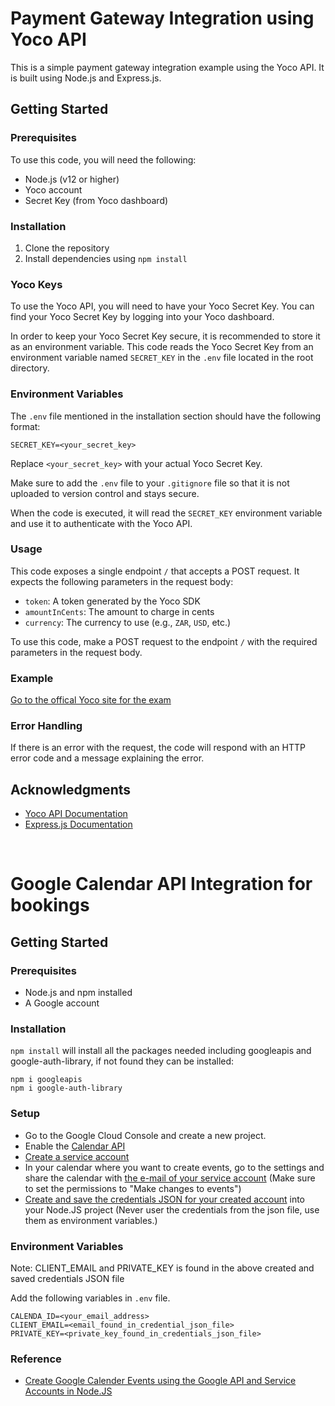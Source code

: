 # Payment Gateway Integration using Yoco API

This is a simple payment gateway integration example using the Yoco API. It is built using Node.js and Express.js.

## Getting Started

### Prerequisites

To use this code, you will need the following:

- Node.js (v12 or higher)
- Yoco account
- Secret Key (from Yoco dashboard)

### Installation

1.  Clone the repository
2.  Install dependencies using `npm install`

### Yoco Keys

To use the Yoco API, you will need to have your Yoco Secret Key. You can find your Yoco Secret Key by logging into your Yoco dashboard.

In order to keep your Yoco Secret Key secure, it is recommended to store it as an environment variable. This code reads the Yoco Secret Key from an environment variable named `SECRET_KEY` in the `.env` file located in the root directory.

### Environment Variables

The `.env` file mentioned in the installation section should have the following format:

    SECRET_KEY=<your_secret_key>

Replace `<your_secret_key>` with your actual Yoco Secret Key.

Make sure to add the `.env` file to your `.gitignore` file so that it is not uploaded to version control and stays secure.

When the code is executed, it will read the `SECRET_KEY` environment variable and use it to authenticate with the Yoco API.

### Usage

This code exposes a single endpoint `/` that accepts a POST request. It expects the following parameters in the request body:

- `token`: A token generated by the Yoco SDK
- `amountInCents`: The amount to charge in cents
- `currency`: The currency to use (e.g., `ZAR`, `USD`, etc.)

To use this code, make a POST request to the endpoint `/` with the required parameters in the request body.

### Example

[Go to the offical Yoco site for the exam](https://www.yoco.com/za/yoco-gateway/#:~:text=How%20do%20I%20link%20Yoco,to%20link%20with%20your%20website.)

### Error Handling

If there is an error with the request, the code will respond with an HTTP error code and a message explaining the error.

## Acknowledgments

- [Yoco API Documentation](https://developers.yoco.com/)
- [Express.js Documentation](https://expressjs.com/)

<br />

# Google Calendar API Integration for bookings

## Getting Started

### Prerequisites

- Node.js and npm installed
- A Google account

### Installation

`npm install` will install all the packages needed including googleapis and google-auth-library, if not found they can be installed:

```
npm i googleapis
npm i google-auth-library
```

### Setup

- Go to the Google Cloud Console and create a new project.
- Enable the [Calendar API](https://console.cloud.google.com/marketplace/product/google/calendar-json.googleapis.com?pli=1)
- [Create a service account](https://developers.google.com/workspace/guides/create-credentials#create_a_service_account)
- In your calendar where you want to create events, go to the settings and share the calendar with [the e-mail of your service account](https://console.cloud.google.com/iam-admin/serviceaccounts) (Make sure to set the permissions to "Make changes to events")
- [Create and save the credentials JSON for your created account](https://developers.google.com/workspace/guides/create-credentials#create_credentials_for_a_service_account) into your Node.JS project (Never user the credentials from the json file, use them as environment variables.)

### Environment Variables

Note: CLIENT_EMAIL and PRIVATE_KEY is found in the above created and saved credentials JSON file

Add the following variables in `.env` file.

```
CALENDA_ID=<your_email_address>
CLIENT_EMAIL=<email_found_in_credential_json_file>
PRIVATE_KEY=<private_key_found_in_credentials_json_file>
```

### Reference

- [Create Google Calender Events using the Google API and Service Accounts in Node.JS](https://dev.to/pedrohase/create-google-calender-events-using-the-google-api-and-service-accounts-in-nodejs-22m8)
